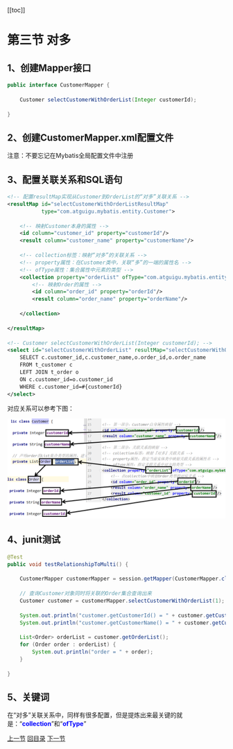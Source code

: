 [[toc]]

# 第三节 对多

## 1、创建Mapper接口

```java
public interface CustomerMapper {
    
    Customer selectCustomerWithOrderList(Integer customerId);
    
}
```



## 2、创建CustomerMapper.xml配置文件

注意：不要忘记在Mybatis全局配置文件中注册



## 3、配置关联关系和SQL语句

```xml
<!-- 配置resultMap实现从Customer到OrderList的“对多”关联关系 -->
<resultMap id="selectCustomerWithOrderListResultMap"
           type="com.atguigu.mybatis.entity.Customer">
    
    <!-- 映射Customer本身的属性 -->
    <id column="customer_id" property="customerId"/>
    <result column="customer_name" property="customerName"/>
    
    <!-- collection标签：映射“对多”的关联关系 -->
    <!-- property属性：在Customer类中，关联“多”的一端的属性名 -->
    <!-- ofType属性：集合属性中元素的类型 -->
    <collection property="orderList" ofType="com.atguigu.mybatis.entity.Order">
        <!-- 映射Order的属性 -->
        <id column="order_id" property="orderId"/>
        <result column="order_name" property="orderName"/>
    
    </collection>
    
</resultMap>
    
<!-- Customer selectCustomerWithOrderList(Integer customerId); -->
<select id="selectCustomerWithOrderList" resultMap="selectCustomerWithOrderListResultMap">
    SELECT c.customer_id,c.customer_name,o.order_id,o.order_name
    FROM t_customer c
    LEFT JOIN t_order o
    ON c.customer_id=o.customer_id
    WHERE c.customer_id=#{customerId}
</select>
```



对应关系可以参考下图：

![./images](./images/img019.png)



## 4、junit测试

```java
@Test
public void testRelationshipToMulti() {
    
    CustomerMapper customerMapper = session.getMapper(CustomerMapper.class);
    
    // 查询Customer对象同时将关联的Order集合查询出来
    Customer customer = customerMapper.selectCustomerWithOrderList(1);
    
    System.out.println("customer.getCustomerId() = " + customer.getCustomerId());
    System.out.println("customer.getCustomerName() = " + customer.getCustomerName());
    
    List<Order> orderList = customer.getOrderList();
    for (Order order : orderList) {
        System.out.println("order = " + order);
    }
    
}
```



## 5、关键词

在“对多”关联关系中，同样有很多配置，但是提炼出来最关键的就是：“<span style="color:blue;font-weight:bold;">collection</span>”和“<span style="color:blue;font-weight:bold;">ofType</span>”



[上一节](verse02.html) [回目录](index.html) [下一节](verse04.html)
